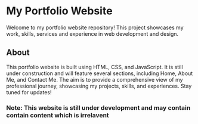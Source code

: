 # My Portfolio Website

Welcome to my portfolio website repository! This project showcases my work, skills, services and experience in web development and design.

## About

This portfolio website is built using HTML, CSS, and JavaScript. It is still under construction and will feature several sections, including Home, About Me, and Contact Me. The aim is to provide a comprehensive view of my professional journey, showcasing my projects, skills, and experiences. Stay tuned for updates!

### Note: This website is still under development and may contain contain content which is irrelavent